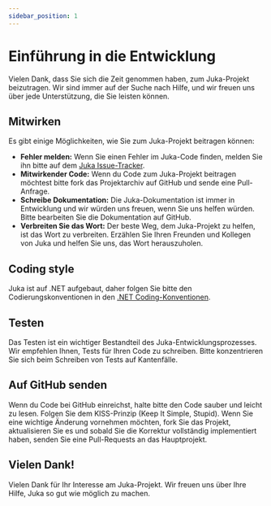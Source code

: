 ```yaml
---
sidebar_position: 1
---
```


# Einführung in die Entwicklung

Vielen Dank, dass Sie sich die Zeit genommen haben, zum Juka-Projekt beizutragen. Wir sind immer auf der Suche nach Hilfe, und wir freuen uns über jede Unterstützung, die Sie leisten können.

## Mitwirken

Es gibt einige Möglichkeiten, wie Sie zum Juka-Projekt beitragen können:

* **Fehler melden:** Wenn Sie einen Fehler im Juka-Code finden, melden Sie ihn bitte auf dem [Juka Issue-Tracker](https://github.com/jukaLang/juka/issues).
* **Mitwirkender Code:** Wenn du Code zum Juka-Projekt beitragen möchtest bitte fork das Projektarchiv auf GitHub und sende eine Pull-Anfrage.
* **Schreibe Dokumentation:** Die Juka-Dokumentation ist immer in Entwicklung und wir würden uns freuen, wenn Sie uns helfen würden. Bitte bearbeiten Sie die Dokumentation auf GitHub.
* **Verbreiten Sie das Wort:** Der beste Weg, dem Juka-Projekt zu helfen, ist das Wort zu verbreiten. Erzählen Sie Ihren Freunden und Kollegen von Juka und helfen Sie uns, das Wort herauszuholen.

## Coding style

Juka ist auf .NET aufgebaut, daher folgen Sie bitte den Codierungskonventionen in den [.NET Coding-Konventionen](https://docs.microsoft.com/en-us/dotnet/csharp/programming-guide/inside-a-program/coding-conventions).

## Testen

Das Testen ist ein wichtiger Bestandteil des Juka-Entwicklungsprozesses. Wir empfehlen Ihnen, Tests für Ihren Code zu schreiben. Bitte konzentrieren Sie sich beim Schreiben von Tests auf Kantenfälle.

## Auf GitHub senden

Wenn du Code bei GitHub einreichst, halte bitte den Code sauber und leicht zu lesen. Folgen Sie dem KISS-Prinzip (Keep It Simple, Stupid). Wenn Sie eine wichtige Änderung vornehmen möchten, fork Sie das Projekt, aktualisieren Sie es und sobald Sie die Korrektur vollständig implementiert haben, senden Sie eine Pull-Requests an das Hauptprojekt.

## Vielen Dank!

Vielen Dank für Ihr Interesse am Juka-Projekt. Wir freuen uns über Ihre Hilfe, Juka so gut wie möglich zu machen.
